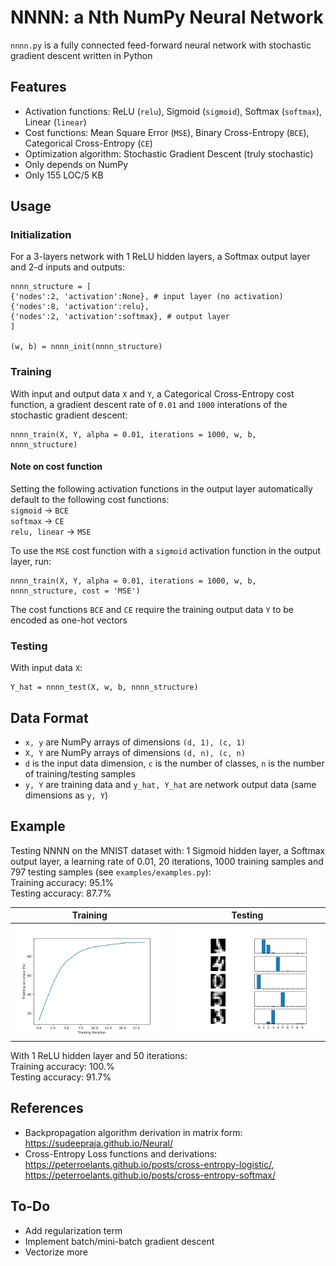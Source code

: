 # NNNN: a Nth NumPy Neural Network

`nnnn.py` is a fully connected feed-forward neural network with stochastic gradient descent written in Python

## Features

* Activation functions: ReLU (`relu`), Sigmoid (`sigmoid`), Softmax (`softmax`), Linear (`linear`)
* Cost functions: Mean Square Error (`MSE`), Binary Cross-Entropy (`BCE`), Categorical Cross-Entropy (`CE`)
* Optimization algorithm: Stochastic Gradient Descent (truly stochastic)
* Only depends on NumPy
* Only 155 LOC/5 KB

## Usage

### Initialization

For a 3-layers network with 1 ReLU hidden layers, a Softmax output layer and 2-d inputs and outputs:

```
nnnn_structure = [
{'nodes':2, 'activation':None}, # input layer (no activation)
{'nodes':8, 'activation':relu},
{'nodes':2, 'activation':softmax}, # output layer
]

(w, b) = nnnn_init(nnnn_structure)
```

### Training

With input and output data `X` and `Y`, a Categorical Cross-Entropy cost function, a gradient descent rate of `0.01` and `1000` interations of the stochastic gradient descent:

```
nnnn_train(X, Y, alpha = 0.01, iterations = 1000, w, b, nnnn_structure)
```

#### Note on cost function

Setting the following activation functions in the output layer automatically default to the following cost functions:  
`sigmoid` → `BCE`  
`softmax` → `CE`  
`relu, linear` → `MSE`

To use the `MSE` cost function with a `sigmoid` activation function in the output layer, run:

```
nnnn_train(X, Y, alpha = 0.01, iterations = 1000, w, b, nnnn_structure, cost = 'MSE')
```

The cost functions `BCE` and `CE` require the training output data `Y` to be encoded as one-hot vectors

### Testing

With input data `X`:

```
Y_hat = nnnn_test(X, w, b, nnnn_structure)
```

## Data Format

* `x, y` are NumPy arrays of dimensions `(d, 1), (c, 1)`
* `X, Y` are NumPy arrays of dimensions `(d, n), (c, n)`
* `d` is the input data dimension, `c` is the number of classes, `n` is the number of training/testing samples
* `y, Y` are training data and `y_hat, Y_hat` are network output data (same dimensions as `y, Y`)

## Example

Testing NNNN on the MNIST dataset with: 1 Sigmoid hidden layer, a Softmax output layer, a learning rate of 0.01, 20 iterations, 1000 training samples and 797 testing samples (see `examples/examples.py`):  
Training accuracy: 95.1%  
Testing accuracy: 87.7%

Training | Testing
---------|--------
![examples_accuracy.png](examples/examples_accuracy.png)|![examples_plot.png](examples/examples_plot.png)

With 1 ReLU hidden layer and 50 iterations:  
Training accuracy: 100.%  
Testing accuracy: 91.7%

## References

* Backpropagation algorithm derivation in matrix form: https://sudeepraja.github.io/Neural/
* Cross-Entropy Loss functions and derivations: https://peterroelants.github.io/posts/cross-entropy-logistic/, https://peterroelants.github.io/posts/cross-entropy-softmax/

## To-Do

* Add regularization term
* Implement batch/mini-batch gradient descent
* Vectorize more
